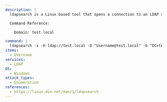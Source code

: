 ```yaml
---
description: |
  ldapsearch is a Linux based tool that opens a connection to an LDAP server, binds, and performs a search using specified parameters. The following command will attempt to find sensitive information (such as leaked creds), by querying all LDAP objects, essentially dumping all the data that an anonymous user can access.

  Command Reference:

  	Domain: test.local

command: |
  ldapsearch -x -H ldap://test.local -D "Username@test.local" -b "DC=test,DC=local" "(sAMAccountName=Username)"
items:
  - Username
services:
  - LDAP
OS:
  - Windows
attack_types:
  - Enumeration
references:
  - https://linux.die.net/man/1/ldapsearch
---
```

